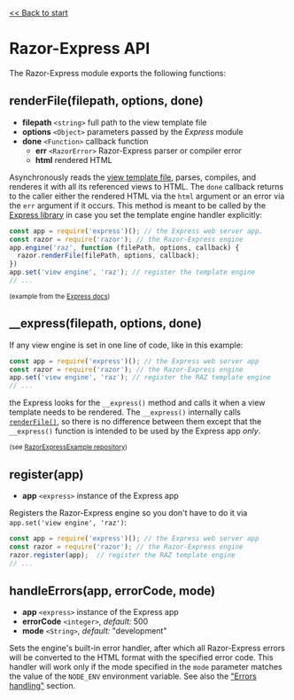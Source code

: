 [<< Back to start](../README.md)

# Razor-Express API

The Razor-Express module exports the following functions:

<a name="renderFile"></a>
## renderFile(filepath, options, done)
* **filepath** `<string>` full path to the view template file
* **options** `<Object>` parameters passed by the *Express* module
* **done** `<Function>` callback function
  * **err** `<RazorError>` Razor-Express parser or compiler error
  * **html** <string> rendered HTML

Asynchronously reads the [view template file](overview.md#views-and-view-template-engine), parses, compiles, and renderes it with all its referenced views to HTML. The `done` callback returns to the caller either the rendered HTML via the `html` argument or an error via the `err` argument if it occurs. 
This method is meant to be called by the [Express library](https://expressjs.com/) in case you set the template engine handler explicitly: 

```JavaScript
const app = require('express')(); // the Express web server app.
const razor = require('razor'); // the Razor-Express engine 
app.engine('raz', function (filePath, options, callback) {
  razor.renderFile(filePath, options, callback);
})
app.set('view engine', 'raz'); // register the template engine
// ...
```
<sup>(example from the [Express docs](https://expressjs.com/en/advanced/developing-template-engines.html))</sup>


## __express(filepath, options, done)

If any view engine is set in one line of code, like in this example:
```JavaScript
const app = require('express')(); // the Express web server app
const razor = require('razor'); // the Razor-Express engine 
app.set('view engine', 'raz'); // register the RAZ template engine
// ...
```
the Express looks for the `__express()` method and calls it when a view template needs to be rendered. The `__express()` internally calls [`renderFile()`](#renderFile), so there is no difference between them except that the `__express()` function is intended to be used by the Express app *only*.

<sup>(see [RazorExpressExample repository](https://github.com/DevelAx/RazorExpressExample))</sup>

## register(app)
* **app** `<express>` instance of the Express app

Registers the Razor-Express engine so you don't have to do it via `app.set('view engine', 'raz')`:
```JavaScript
const app = require('express')(); // the Express web server app
const razor = require('razor'); // the Razor-Express engine 
razor.register(app);  // register the RAZ template engine
// ...
```

## handleErrors(app, errorCode, mode)
* **app** `<express>` instance of the Express app
* **errorCode** `<integer>`, *default:* 500
* **mode** `<String>`, *default:* "development"

Sets the engine's built-in error handler, after which all Razor-Express errors will be converted to the HTML format with the specified error code. This handler will work only if the mode specified in the `mode` parameter matches the value of the `NODE_ENV` environment variable. See also the ["Errors handling"](Debugging.md#errors-handling) section.


